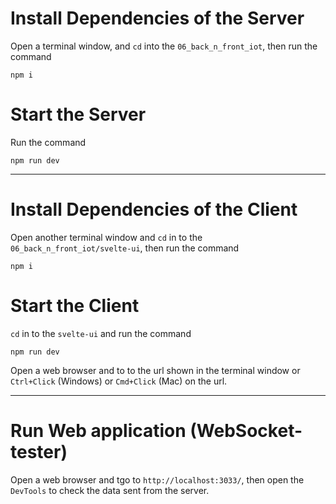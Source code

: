 # Install Dependencies of the Server
Open a terminal window, and `cd` into the `06_back_n_front_iot`, then run the command

```
npm i
```

# Start the Server
Run the command
```
npm run dev
```

---

# Install Dependencies of the Client
Open another terminal window and `cd` in to the `06_back_n_front_iot/svelte-ui`, then run the command

```
npm i
```

# Start the Client
`cd` in to the `svelte-ui` and run the command
```
npm run dev
```

Open a web browser and to to the url shown in the terminal window or `Ctrl+Click` (Windows) or `Cmd+Click` (Mac) on the url.


---

# Run Web application (WebSocket-tester)
Open a web browser and tgo to `http://localhost:3033/`, then open the `DevTools` to check the data sent from the server.


